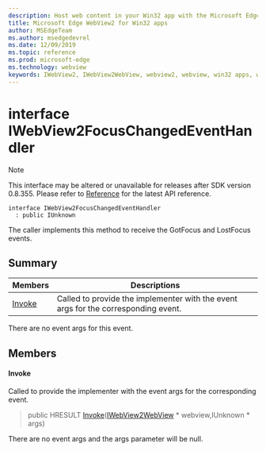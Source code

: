 ```yaml
---
description: Host web content in your Win32 app with the Microsoft Edge WebView2 control
title: Microsoft Edge WebView2 for Win32 apps
author: MSEdgeTeam
ms.author: msedgedevrel
ms.date: 12/09/2019
ms.topic: reference
ms.prod: microsoft-edge
ms.technology: webview
keywords: IWebView2, IWebView2WebView, webview2, webview, win32 apps, win32, edge
---
```


# interface IWebView2FocusChangedEventHandler 

> [!NOTE]
> This interface may be altered or unavailable for releases after SDK version 0.8.355. Please refer to [Reference](../../../webview2-api-reference.md) for the latest API reference.

```
interface IWebView2FocusChangedEventHandler
  : public IUnknown
```

The caller implements this method to receive the GotFocus and LostFocus events.

## Summary

 Members                        | Descriptions
--------------------------------|---------------------------------------------
[Invoke](#invoke) | Called to provide the implementer with the event args for the corresponding event.

There are no event args for this event.

## Members

#### Invoke 

Called to provide the implementer with the event args for the corresponding event.

> public HRESULT [Invoke](#invoke)([IWebView2WebView](IWebView2WebView.md) * webview,IUnknown * args)

There are no event args and the args parameter will be null.
